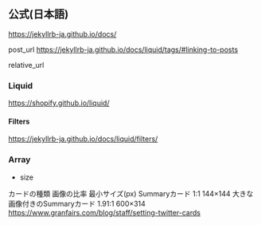 ## 公式(日本語)
https://jekyllrb-ja.github.io/docs/

post_url
https://jekyllrb-ja.github.io/docs/liquid/tags/#linking-to-posts

relative_url

### Liquid
https://shopify.github.io/liquid/

#### Filters
https://jekyllrb-ja.github.io/docs/liquid/filters/

### Array
- size


カードの種類	画像の比率	最小サイズ(px)
Summaryカード	1:1	144×144
大きな画像付きのSummaryカード	1.91:1	600×314
https://www.granfairs.com/blog/staff/setting-twitter-cards
